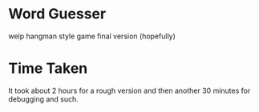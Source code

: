 # Word Guesser

welp hangman style game final version (hopefully)

# Time Taken
It took about 2 hours for a rough version and then another 30 minutes for debugging and such.